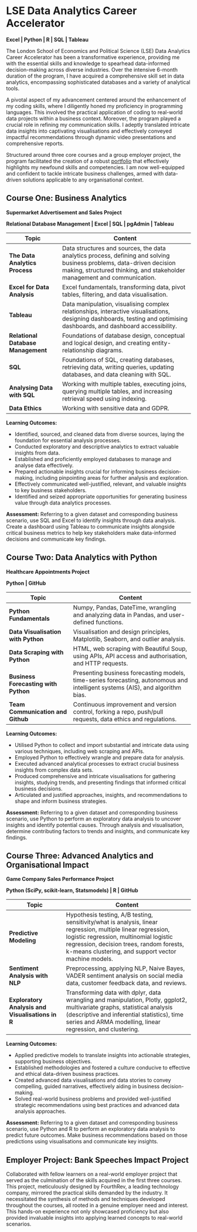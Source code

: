 # LSE Data Analytics Career Accelerator
__Excel | Python | R | SQL | Tableau__

The London School of Economics and Political Science (LSE) Data Analytics Career Accelerator has been a transformative experience, providing me with the essential skills and knowledge to spearhead data-informed decision-making across diverse industries. Over the intensive 6-month duration of the program, I have acquired a comprehensive skill set in data analytics, encompassing sophisticated databases and a variety of analytical tools.

A pivotal aspect of my advancement centered around the enhancement of my coding skills, where I diligently honed my proficiency in programming languages. This involved the practical application of coding to real-world data projects within a business context. Moreover, the program played a crucial role in refining my communication skills. I adeptly translated intricate data insights into captivating visualisations and effectively conveyed impactful recommendations through dynamic video presentations and comprehensive reports.

Structured around three core courses and a group employer project, the program facilitated the creation of a robust [portfolio](https://www.bulbapp.com/Mattia-Bieler/portfolio) that effectively highlights my newfound skills and competencies. I am now well-equipped and confident to tackle intricate business challenges, armed with data-driven solutions applicable to any organisational context.

## Course One: Business Analytics 
__Supermarket Advertisement and Sales Project__

__Relational Database Management | Excel | SQL | pgAdmin | Tableau__

| Topic | Content |
| -------- | -------- |
| __The Data Analytics Process__ | Data structures and sources, the data analytics process, defining and solving business problems, data-driven decision making, structured thinking, and stakeholder management and communication. |
| __Excel for Data Analysis__ | Excel fundamentals, transforming data, pivot tables, filtering, and data visualisation. |
| __Tableau__ |  Data manipulation, visualising complex relationships, interactive visualisations, designing dashboards, testing and optimising dashboards, and dashboard accessibility. |
| __Relational Database Management__  | Foundations of database design, conceptual and logical design, and creating entity-relationship diagrams. |
| __SQL__ | Foundations of SQL, creating databases, retrieving data, writing queries, updating databases, and data cleaning with SQL. |
| __Analysing Data with SQL__| Working with multiple tables, executing joins, querying multiple tables, and increasing retrieval speed using indexing. |
| __Data Ethics__ | Working with sensitive data and GDPR. |

__Learning Outcomes:__
* Identified, sourced, and cleaned data from diverse sources, laying the foundation for essential analysis processes.
* Conducted exploratory and descriptive analytics to extract valuable insights from data.
* Established and proficiently employed databases to manage and analyse data effectively.
* Prepared actionable insights crucial for informing business decision-making, including pinpointing areas for further analysis and exploration.
* Effectively communicated well-justified, relevant, and valuable insights to key business stakeholders.
* Identified and seized appropriate opportunities for generating business value through data analytics processes.

__Assessment:__ Referring to a given dataset and corresponding business scenario, use SQL and Excel to identify insights through data analysis. Create a dashboard using Tableau to communicate insights alongside critical business metrics to help key stakeholders make data-informed decisions and communicate key findings.

## Course Two: Data Analytics with Python
__Healthcare Appointments Project__

__Python | GitHub__

| Topic                                | Content                                                                |
| ------------------------------------ | ------------------------------------------------------------------------------- |
| __Python Fundamentals__              | Numpy, Pandas, DateTime, wrangling and analyzing data in Pandas, and user-defined functions. |
| __Data Visualisation with Python__   | Visualisation and design principles, Matplotlib, Seaborn, and outlier analysis.  |
| __Data Scraping with Python__        | HTML, web scraping with Beautiful Soup, using APIs, API access and authorisation, and HTTP requests. |
| __Business Forecasting with Python__ | Presenting business forecasting models, time-series forecasting, autonomous and intelligent systems (AIS), and algorithm bias. |
| __Team Communication and Github__    | Continuous improvement and version control, forking a repo, push/pull requests, data ethics and regulations. |

__Learning Outcomes:__
* Utilised Python to collect and import substantial and intricate data using various techniques, including web scraping and APIs.
* Employed Python to effectively wrangle and prepare data for analysis.
* Executed advanced analytical processes to extract crucial business insights from complex data sets.
* Produced comprehensive and intricate visualisations for gathering insights, studying trends, and presenting findings that informed critical business decisions.
* Articulated and justified approaches, insights, and recommendations to shape and inform business strategies.

__Assessment:__ Referring to a given dataset and corresponding business scenario, use Python to perform an exploratory data analysis to uncover insights and identify potential causes. Through analysis and visualisation, determine contributing factors to trends and insights, and communicate key findings. 

## Course Three: Advanced Analytics and Organisational Impact
__Game Company Sales Performance Project__

 __Python (SciPy, scikit-learn, Statsmodels) | R | GitHub__
 
| Topic                               | Content                                                                      |
| ----------------------------------- | ----------------------------------------------------------------------------- |
| __Predictive Modeling__             | Hypothesis testing, A/B testing, sensitivity/what is analysis, linear regression, multiple linear regression, logistic regression, multinomial logistic regression, decision trees, random forests, k-means clustering, and support vector machine models. |
| __Sentiment Analysis with NLP__     | Preprocessing, applying NLP, Naive Bayes, VADER sentiment analysis on social media data, customer feedback data, and reviews. |
| __Exploratory Analysis and Visualisations in R__ | Transforming data with dplyr, data wrangling and manipulation, Plotly, ggplot2, multivariate graphs, statistical analysis (descriptive and inferential statistics), time series and ARMA modelling, linear regression, and clustering. |

__Learning Outcomes:__
* Applied predictive models to translate insights into actionable strategies, supporting business objectives.
* Established methodologies and fostered a culture conducive to effective and ethical data-driven business practices.
* Created advanced data visualisations and data stories to convey compelling, guided narratives, effectively aiding in business decision-making.
* Solved real-world business problems and provided well-justified strategic recommendations using best practices and advanced data analysis approaches.

__Assessment:__ Referring to a given dataset and corresponding business scenario, use Python and R to perform an exploratory data analysis to predict future outcomes. Make business recommendations based on those predictions using visualisations and communicate key insights.

## Employer Project: Bank Speeches Impact Project
Collaborated with fellow learners on a real-world employer project that served as the culmination of the skills acquired in the first three courses. This project, meticulously designed by FourthRev, a leading technology company, mirrored the practical skills demanded by the industry. It necessitated the synthesis of methods and techniques developed throughout the courses, all rooted in a genuine employer need and interest. This hands-on experience not only showcased proficiency but also provided invaluable insights into applying learned concepts to real-world scenarios.
